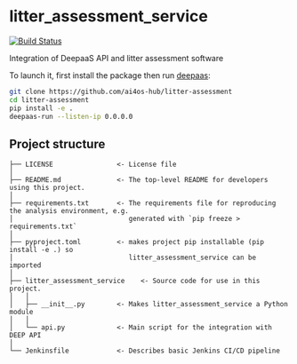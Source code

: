 # litter_assessment_service

[![Build Status](https://jenkins.services.ai4os.eu/buildStatus/icon?job=AI4OS-hub/litter-assessment/main)](https://jenkins.services.ai4os.eu/job/AI4OS-hub/job/litter-assessment/job/main/)

Integration of DeepaaS API and litter assessment software

To launch it, first install the package then run [deepaas](https://github.com/ai4os/DEEPaaS):
```bash
git clone https://github.com/ai4os-hub/litter-assessment
cd litter-assessment
pip install -e .
deepaas-run --listen-ip 0.0.0.0
```

## Project structure
```
├── LICENSE                <- License file
│
├── README.md              <- The top-level README for developers using this project.
│
├── requirements.txt       <- The requirements file for reproducing the analysis environment, e.g.
│                             generated with `pip freeze > requirements.txt`
│
├── pyproject.toml         <- makes project pip installable (pip install -e .) so
│                             litter_assessment_service can be imported
│
├── litter_assessment_service    <- Source code for use in this project.
│   │
│   ├── __init__.py        <- Makes litter_assessment_service a Python module
│   │
│   └── api.py             <- Main script for the integration with DEEP API
│
└── Jenkinsfile            <- Describes basic Jenkins CI/CD pipeline
```

